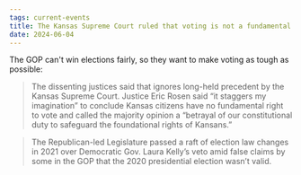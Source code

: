 ```yaml
---
tags: current-events
title: The Kansas Supreme Court ruled that voting is not a fundamental right
date: 2024-06-04
---
```


The GOP can't win elections fairly, so they want to make voting as tough as possible:

> The dissenting justices said that ignores long-held precedent by the Kansas Supreme Court. Justice Eric Rosen said “it staggers my imagination” to conclude Kansas citizens have no fundamental right to vote and called the majority opinion a “betrayal of our constitutional duty to safeguard the foundational rights of Kansans.”

> The Republican-led Legislature passed a raft of election law changes in 2021 over Democratic Gov. Laura Kelly’s veto amid false claims by some in the GOP that the 2020 presidential election wasn’t valid.